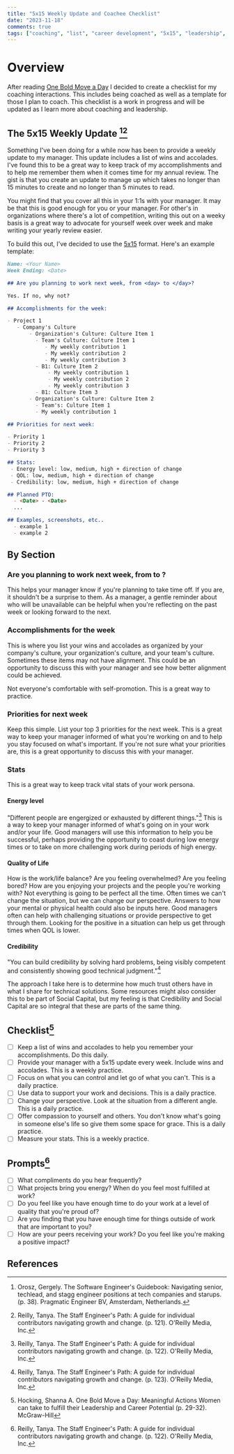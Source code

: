 ```yaml
---
title: "5x15 Weekly Update and Coachee Checklist"
date: "2023-11-18"
comments: true
tags: ["coaching", "list", "career development", "5x15", "leadership", "2023"]
---
```


# Overview
After reading [One Bold Move a Day](/2023/11/12/one-bold-move-a-day-meaningful-actions.html) I decided to create a
checklist for my coaching interactions. This includes being coached as well as a template for those I plan to coach.
This checklist is a work in progress and will be updated as I learn more about coaching and leadership.

## The 5x15 Weekly Update [^1][^2]

Something I've been doing for a while now has been to provide a weekly update to my manager. This update includes a
list of wins and accolades.  I've found this to be a great way to keep track of my accomplishments and to help me
remember them when it comes time for my annual review. The gist is that you create an update to manage up which takes
no longer than 15 minutes to create and no longer than 5 minutes to read.

You might find that you cover all this in your 1:1s with your manager.  It may be that this is good enough for you or
your manager. For other's in organizations where there's a lot of competition, writing this out on a weeky basis is a
great way to advocate for yourself week over week and make writing your yearly review easier.

To build this out, I've decided to use the [5x15](https://dandoadvisors.com/5-15-format/) format. Here's an example
template:

```markdown
Name: <Your Name>
Week Ending: <Date>

## Are you planning to work next week, from <day> to </day>?

Yes. If no, why not?

## Accomplishments for the week:

- Project 1
   - Company's Culture
       - Organization's Culture: Culture Item 1
         - Team's Culture: Culture Item 1
            - My weekly contribution 1
            - My weekly contribution 2
            - My weekly contribution 3
         - B1: Culture Item 2
             - My weekly contribution 1
             - My weekly contribution 2
             - My weekly contribution 3
         - B1: Culture Item 3
       - Organization's Culture: Culture Item 2
         - Team's: Culture Item 1
         - My weekly contribution 1

## Priorities for next week:

- Priority 1
- Priority 2
- Priority 3

## Stats:
 - Energy level: low, medium, high + direction of change
 - QOL: low, medium, high + direction of change
 - Credibility: low, medium, high + direction of change

## Planned PTO:
  - <Date> - <Date>
  ...

## Examples, screenshots, etc..
  - example 1
  - example 2

```

## By Section

### Are you planning to work next week, from <day> to </day>?

This helps your manager know if you're planning to take time off.  If you are, it shouldn't be a surprise to them.  As
a manager, a gentle reminder about who will be unavailable can be helpful when you're reflecting on the past week or
looking forward to the next.

### Accomplishments for the week

This is where you list your wins and accolades as organized by your company's culture, your organization's culture, and
your team's culture.  Sometimes these items may not have alignment.  This could be an opportunity to discuss this with
your manager and see how better alignment could be achieved.

Not everyone's comfortable with self-promotion.  This is a great way to practice.

### Priorities for next week

Keep this simple.  List your top 3 priorities for the next week.  This is a great way to keep your manager informed of
what you're working on and to help you stay focused on what's important.  If you're not sure what your priorities are,
this is a great opportunity to discuss this with your manager.

### Stats

This is a great way to keep track vital stats of your work persona.

#### Energy level

"Different people are engergized or exhausted by different things."[^4] This is a way to keep your manager informed of
what's going on in your work and/or your life. Good managers will use this information to help you be successful, perhaps
providing the opportunity to coast during low energy times or to take on more challenging work during periods of high
energy.

#### Quality of Life

How is the work/life balance?  Are you feeling overwhelmed?  Are you feeling bored?  How are you enjoying your projects
and the people you're working with?  Not everything is going to be perfect all the time. Often times we can't change the
situation, but we can change our perspective. Answers to how your mental or physical health could also be inputs here.
Good managers often can help with challenging situations or provide perspective to get through them. Looking for the
positive in a situation can help us get through times when QOL is lower.

#### Credibility

"You can build credibility by solving hard problems, being visibly competent and consistently showing good technical
judgment."[^5]

The approach I take here is to determine how much trust others have in what I share for technical solutions. Some
resources might also consider this to be part of Social Capital, but my feeling is that Credibility and Social Capital
are so integral that these are parts of the same thing.

## Checklist[^3]
- [ ] Keep a list of wins and accolades to help you remember your accomplishments. Do this daily.
- [ ] Provide your manager with a 5x15 update every week. Include wins and accolades.  This is a weekly practice.
- [ ] Focus on what you can control and let go of what you can't.  This is a daily practice.
- [ ] Use data to support your work and decisions.  This is a daily practice.
- [ ] Change your perspective.  Look at the situation from a different angle.  This is a daily practice.
- [ ] Offer compassion to yourself and others. You don't know what's going in someone else's life so give them some space for grace.  This is a daily practice.
- [ ] Measure your stats.  This is a weekly practice.

## Prompts[^4]
- [ ] What compliments do you hear frequently?
- [ ] What projects bring you energy? When do you feel most fulfilled at work?
- [ ] Do you feel like you have enough time to do your work at a level of quality that you're proud of?
- [ ] Are you finding that you have enough time for things outside of work that are important to you?
- [ ] How are your peers receiving your work? Do you feel like you're making a positive impact?

## References

[^1]: Orosz, Gergely. The Software Engineer's Guidebook: Navigating senior, techlead, and stagg engineer positions at tech companies and starups. (p. 38). Pragmatic Engineer BV, Amsterdam, Netherlands.
[^2]: Reilly, Tanya. The Staff Engineer's Path: A guide for individual contributors navigating growth and change. (p. 121). O'Reilly Media, Inc.
[^3]: Hocking, Shanna A. One Bold Move a Day: Meaningful Actions Women can take to fulfill their Leadership and Career Potential (p. 29-32). McGraw-Hill
[^4]: Reilly, Tanya. The Staff Engineer's Path: A guide for individual contributors navigating growth and change. (p. 122). O'Reilly Media, Inc.
[^5]: Reilly, Tanya. The Staff Engineer's Path: A guide for individual contributors navigating growth and change. (p. 123). O'Reilly Media, Inc.
